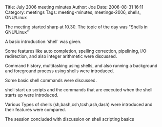Title: July 2006 meeting minutes
Author: Joe
Date: 2006-08-31 16:11
Category: meetings
Tags: meeting-minutes, meetings-2006, shells, GNU/Linux


The meeting started sharp at 10.30. The topic of the day was "Shells in GNU/Linux"

A basic introduction 'shell' was given.

Some features like auto completion, spelling correction, pipelining, I/O redirection, and also integer arithmetic were discussed.

Command history, multitasking using shells, and also running a background and foreground process using shells were introduced.

Some basic shell commands were discussed.

shell start up scripts and the commands that are executed when the shell starts up were introduced.

Various Types of shells (sh,bash,csh,tcsh,ash,dash) were introduced and their features were compared.

The session concluded with discussion on shell scripting basics